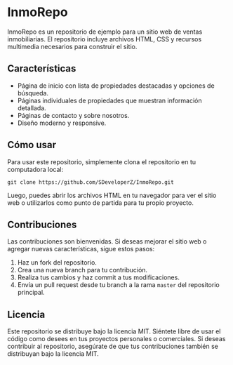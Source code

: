 # InmoRepo

InmoRepo es un repositorio de ejemplo para un sitio web de ventas inmobiliarias. El repositorio incluye archivos HTML, CSS y recursos multimedia necesarios para construir el sitio.

## Características

- Página de inicio con lista de propiedades destacadas y opciones de búsqueda.
- Páginas individuales de propiedades que muestran información detallada.
- Páginas de contacto y sobre nosotros.
- Diseño moderno y responsive.

## Cómo usar

Para usar este repositorio, simplemente clona el repositorio en tu computadora local:

`git clone https://github.com/SDeveloperZ/InmoRepo.git`



Luego, puedes abrir los archivos HTML en tu navegador para ver el sitio web o utilizarlos como punto de partida para tu propio proyecto.

## Contribuciones

Las contribuciones son bienvenidas. Si deseas mejorar el sitio web o agregar nuevas características, sigue estos pasos:

1. Haz un fork del repositorio.
2. Crea una nueva branch para tu contribución.
3. Realiza tus cambios y haz commit a tus modificaciones.
4. Envía un pull request desde tu branch a la rama `master` del repositorio principal.

## Licencia

Este repositorio se distribuye bajo la licencia MIT. Siéntete libre de usar el código como desees en tus proyectos personales o comerciales. Si deseas contribuir al repositorio, asegúrate de que tus contribuciones también se distribuyan bajo la licencia MIT.

